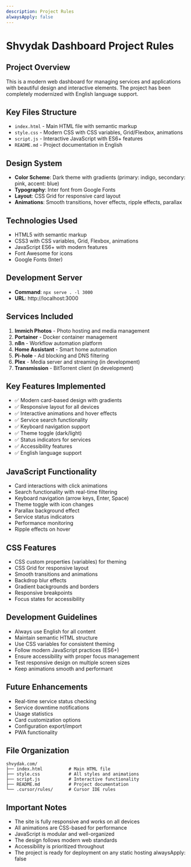 ```yaml
---
description: Project Rules
alwaysApply: false
---
```


# Shvydak Dashboard Project Rules

## Project Overview

This is a modern web dashboard for managing services and applications with beautiful design and interactive elements. The project has been completely modernized with English language support.

## Key Files Structure

-    `index.html` - Main HTML file with semantic markup
-    `style.css` - Modern CSS with CSS variables, Grid/Flexbox, animations
-    `script.js` - Interactive JavaScript with ES6+ features
-    `README.md` - Project documentation in English

## Design System

-    **Color Scheme**: Dark theme with gradients (primary: indigo, secondary: pink, accent: blue)
-    **Typography**: Inter font from Google Fonts
-    **Layout**: CSS Grid for responsive card layout
-    **Animations**: Smooth transitions, hover effects, ripple effects, parallax

## Technologies Used

-    HTML5 with semantic markup
-    CSS3 with CSS variables, Grid, Flexbox, animations
-    JavaScript ES6+ with modern features
-    Font Awesome for icons
-    Google Fonts (Inter)

## Development Server

-    **Command**: `npx serve . -l 3000`
-    **URL**: http://localhost:3000

## Services Included

1. **Immich Photos** - Photo hosting and media management
2. **Portainer** - Docker container management
3. **n8n** - Workflow automation platform
4. **Home Assistant** - Smart home automation
5. **Pi-hole** - Ad blocking and DNS filtering
6. **Plex** - Media server and streaming (in development)
7. **Transmission** - BitTorrent client (in development)

## Key Features Implemented

-    ✅ Modern card-based design with gradients
-    ✅ Responsive layout for all devices
-    ✅ Interactive animations and hover effects
-    ✅ Service search functionality
-    ✅ Keyboard navigation support
-    ✅ Theme toggle (dark/light)
-    ✅ Status indicators for services
-    ✅ Accessibility features
-    ✅ English language support

## JavaScript Functionality

-    Card interactions with click animations
-    Search functionality with real-time filtering
-    Keyboard navigation (arrow keys, Enter, Space)
-    Theme toggle with icon changes
-    Parallax background effect
-    Service status indicators
-    Performance monitoring
-    Ripple effects on hover

## CSS Features

-    CSS custom properties (variables) for theming
-    CSS Grid for responsive layout
-    Smooth transitions and animations
-    Backdrop blur effects
-    Gradient backgrounds and borders
-    Responsive breakpoints
-    Focus states for accessibility

## Development Guidelines

-    Always use English for all content
-    Maintain semantic HTML structure
-    Use CSS variables for consistent theming
-    Follow modern JavaScript practices (ES6+)
-    Ensure accessibility with proper focus management
-    Test responsive design on multiple screen sizes
-    Keep animations smooth and performant

## Future Enhancements

-    Real-time service status checking
-    Service downtime notifications
-    Usage statistics
-    Card customization options
-    Configuration export/import
-    PWA functionality

## File Organization

```
shvydak.com/
├── index.html          # Main HTML file
├── style.css           # All styles and animations
├── script.js           # Interactive functionality
├── README.md           # Project documentation
└── .cursor/rules/      # Cursor IDE rules
```

## Important Notes

-    The site is fully responsive and works on all devices
-    All animations are CSS-based for performance
-    JavaScript is modular and well-organized
-    The design follows modern web standards
-    Accessibility is prioritized throughout
-    The project is ready for deployment on any static hosting
     alwaysApply: false

